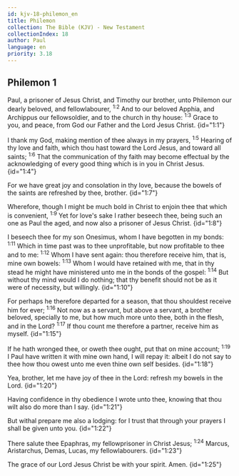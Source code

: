 ```yaml
---
id: kjv-18-philemon_en
title: Philemon
collection: The Bible (KJV) - New Testament
collectionIndex: 18
author: Paul
language: en
priority: 3.18
---
```


## Philemon 1

Paul, a prisoner of Jesus Christ, and Timothy our brother, unto Philemon our dearly beloved, and fellowlabourer, <sup>1:2</sup> And to our beloved Apphia, and Archippus our fellowsoldier, and to the church in thy house: <sup>1:3</sup> Grace to you, and peace, from God our Father and the Lord Jesus Christ.  {id="1:1"}

I thank my God, making mention of thee always in my prayers, <sup>1:5</sup> Hearing of thy love and faith, which thou hast toward the Lord Jesus, and toward all saints; <sup>1:6</sup> That the communication of thy faith may become effectual by the acknowledging of every good thing which is in you in Christ Jesus.  {id="1:4"}

For we have great joy and consolation in thy love, because the bowels of the saints are refreshed by thee, brother.  {id="1:7"}

Wherefore, though I might be much bold in Christ to enjoin thee that which is convenient, <sup>1:9</sup> Yet for love's sake I rather beseech thee, being such an one as Paul the aged, and now also a prisoner of Jesus Christ.  {id="1:8"}

I beseech thee for my son Onesimus, whom I have begotten in my bonds: <sup>1:11</sup> Which in time past was to thee unprofitable, but now profitable to thee and to me: <sup>1:12</sup> Whom I have sent again: thou therefore receive him, that is, mine own bowels: <sup>1:13</sup> Whom I would have retained with me, that in thy stead he might have ministered unto me in the bonds of the gospel: <sup>1:14</sup> But without thy mind would I do nothing; that thy benefit should not be as it were of necessity, but willingly.  {id="1:10"}

For perhaps he therefore departed for a season, that thou shouldest receive him for ever; <sup>1:16</sup> Not now as a servant, but above a servant, a brother beloved, specially to me, but how much more unto thee, both in the flesh, and in the Lord?  <sup>1:17</sup> If thou count me therefore a partner, receive him as myself.  {id="1:15"}

If he hath wronged thee, or oweth thee ought, put that on mine account; <sup>1:19</sup> I Paul have written it with mine own hand, I will repay it: albeit I do not say to thee how thou owest unto me even thine own self besides.  {id="1:18"}

Yea, brother, let me have joy of thee in the Lord: refresh my bowels in the Lord.  {id="1:20"}

Having confidence in thy obedience I wrote unto thee, knowing that thou wilt also do more than I say.  {id="1:21"}

But withal prepare me also a lodging: for I trust that through your prayers I shall be given unto you.  {id="1:22"}

There salute thee Epaphras, my fellowprisoner in Christ Jesus; <sup>1:24</sup> Marcus, Aristarchus, Demas, Lucas, my fellowlabourers.  {id="1:23"}

The grace of our Lord Jesus Christ be with your spirit. Amen.  {id="1:25"}


